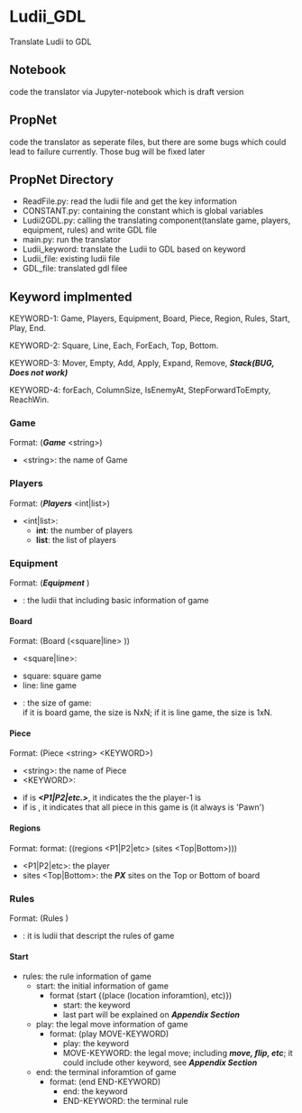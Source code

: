 # Ludii_GDL
Translate Ludii to GDL

## Notebook
code the translator via Jupyter-notebook which is draft version

## PropNet
code the translator as seperate files, but there are some bugs which could lead to failure currently. 
Those bug will be fixed later

## PropNet Directory
 + ReadFile.py: read the ludii file and get the key information
 + CONSTANT.py: containing the constant which is global variables
 + Ludii2GDL.py: calling the translating component(tanslate game, players, equipment, rules) and write GDL file
 + main.py: run the translator
 + Ludii_keyword: translate the Ludii to GDL based on keyword
 + Ludii_file: existing ludii file
 + GDL_file: translated gdl filee

## Keyword implmented
KEYWORD-1: Game, Players, Equipment, Board, Piece, Region, Rules, Start, Play, End. 
  
KEYWORD-2: Square, Line, Each, ForEach, Top, Bottom. 
  
KEYWORD-3: Mover, Empty, Add, Apply, Expand, Remove, ***Stack(BUG, Does not work)***
  
KEYWORD-4: forEach, ColumnSize, IsEnemyAt, StepForwardToEmpty, ReachWin. 
  
### Game  
Format: (***Game*** \<string>)
 + \<string>: the name of Game
  
### Players
Format: (***Players*** <int|list>)
 + <int|list>:
   * **int**: the number of players
   * **list**: the list of players
 
### Equipment
Format: (***Equipment*** <information>)
 + <information>: the ludii that including basic information of game

#### Board
 Format: (Board (<square|line> <int>))
 + <square|line>:
  * square: square game
  * line: line game
 + <int>: the size of game:  
 if it is board game, the size is NxN; if it is line game, the size is 1xN. 
 
#### Piece
 Format: (Piece \<string> \<KEYWORD>)
  + \<string>: the name of Piece
  + \<KEYWORD>: 
   * if ***<KEYWORD>*** is ***<P1|P2|etc.>***, it indicates the the player-1 is <string>
   * if ***<KEYWORD>*** is <Each>, it indicates that all piece in this game is <string>(it always is 'Pawn')

#### Regions
 Format: format: ((regions <P1|P2|etc> (sites <Top|Bottom>)))
  + <P1|P2|etc>: the player
  + sites <Top|Bottom>: the ***PX*** sites on the Top or Bottom of board

### Rules
 Format: (Rules <Ludii>)
  + <Ludii>: it is ludii that descript the rules of game

 #### Start
 
 



 + rules: the rule information of game
   * start: the initial information of game
     + format (start {(place (location inforamtion), etc)})
       * start: the keyword
       * last part will be explained on ***Appendix Section***
   * play: the legal move information of game
     + format: (play MOVE-KEYWORD)
       * play: the keyword
       * MOVE-KEYWORD: the legal move; including ***move, flip, etc***; it could include other keyword, see ***Appendix Section***
   * end: the terminal inforamtion of game
     + format: (end END-KEYWORD)
       * end: the keyword
       * END-KEYWORD: the terminal rule
    
         
         
         
         
     

